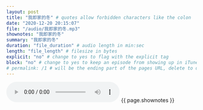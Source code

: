 ```yaml
---
layout: post
title: "我即家的冬" # quotes allow forbidden characters like the colon
date: "2020-12-20 20:15:07"
file: "/audio/我即家的冬.mp3"
shownotes: "我即家的冬"
summary: "我即家的冬"
duration: "file_duration" # audio length in min:sec
length: "file_length" # filesize in bytes
explicit: "no" # change to yes to flag with the explicit tag
block: "no" # change to yes to keep an episode from showing up in iTunes
# permalink: /1 # will be the ending part of the pages URL, delete to default to the title
---
```


<audio controls>
<source src="{{site.url}}{{site.baseurl}}{{ page.file }}" type="audio/x-mp3">
Your browser does not support the audio element.
</audio>
{{ page.shownotes }}
